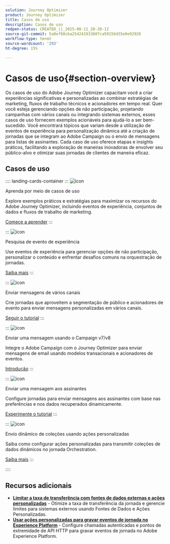 ```yaml
---
solution: Journey Optimizer
product: Journey Optimizer
title: Casos de uso
description: Casos de uso
redpen-status: CREATED_||_2025-08-11_20-20-12
source-git-commit: 5a8ef88cba254241933607ca59156d35e0e92926
workflow-type: tm+mt
source-wordcount: '293'
ht-degree: 15%

---
```



# Casos de uso{#section-overview}

Os casos de uso do Adobe Journey Optimizer capacitam você a criar experiências significativas e personalizadas ao combinar estratégias de marketing, fluxos de trabalho técnicos e acionadores em tempo real. Quer você esteja gerenciando opções de não participação, projetando campanhas com vários canais ou integrando sistemas externos, esses casos de uso fornecem exemplos acionáveis para ajudá-lo a ser bem-sucedido. Você encontrará tópicos que variam desde a utilização de eventos de experiência para personalização dinâmica até a criação de jornadas que se integram ao Adobe Campaign ou o envio de mensagens para listas de assinantes. Cada caso de uso oferece etapas e insights práticos, facilitando a exploração de maneiras inovadoras de envolver seu público-alvo e otimizar suas jornadas de clientes de maneira eficaz.

## Casos de uso

:::: landing-cards-container
:::
![icon](https://cdn.experienceleague.adobe.com/icons/book.svg)

Aprenda por meio de casos de uso

Explore exemplos práticos e estratégias para maximizar os recursos do Adobe Journey Optimizer, incluindo eventos de experiência, conjuntos de dados e fluxos de trabalho de marketing.

[Comece a aprender](../using/building-journeys/jo-use-cases.md)
:::

:::
![icon](https://cdn.experienceleague.adobe.com/icons/list-check.svg)

Pesquisa de evento de experiência

Use eventos de experiência para gerenciar opções de não participação, personalizar o conteúdo e enfrentar desafios comuns na orquestração de jornadas.

[Saiba mais](../using/building-journeys/exp-event-lookup.md)
:::

:::
![icon](https://cdn.experienceleague.adobe.com/icons/circle-play.svg)

Enviar mensagens de vários canais

Crie jornadas que aproveitem a segmentação de público e acionadores de evento para enviar mensagens personalizadas em vários canais.

[Seguir o tutorial](../using/building-journeys/journeys-uc.md)
:::

:::
![icon](https://cdn.experienceleague.adobe.com/icons/puzzle-piece.svg)

Enviar uma mensagem usando o Campaign v7/v8

Integre o Adobe Campaign com o Journey Optimizer para enviar mensagens de email usando modelos transacionais e acionadores de eventos.

[Introdução](../using/building-journeys/ajo-ac.md)
:::

:::
![icon](https://cdn.experienceleague.adobe.com/icons/list-check.svg)

Enviar uma mensagem aos assinantes

Configure jornadas para enviar mensagens aos assinantes com base nas preferências e nos dados recuperados dinamicamente.

[Experimente o tutorial](../using/building-journeys/message-to-subscribers-uc.md)
:::

:::
![icon](https://cdn.experienceleague.adobe.com/icons/code-branch.svg)

Envio dinâmico de coleções usando ações personalizadas

Saiba como configurar ações personalizadas para transmitir coleções de dados dinâmicos no jornada Orchestration.

[Saiba mais](../using/building-journeys/collections.md)
:::

::::


## Recursos adicionais

- **[Limitar a taxa de transferência com fontes de dados externas e ações personalizadas](../using/building-journeys/limit-throughput.md)** - Otimize a taxa de transferência da jornada e gerencie limites para sistemas externos usando Fontes de Dados e Ações Personalizadas.
- **[Usar ações personalizadas para gravar eventos de jornada no Experience Platform](../using/building-journeys/custom-action-aep.md)** - Configure chamadas autenticadas e pontos de extremidade de API HTTP para gravar eventos de jornada no Adobe Experience Platform.
